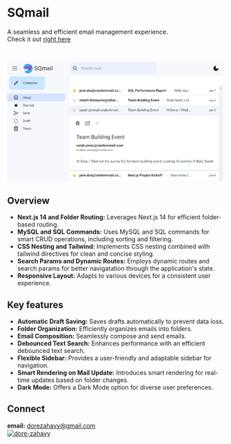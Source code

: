 # SQmail
<p style="margin-block-end: 3em;">A seamless and efficient email management experience.<br/>Check it out <a href="sqmail.vercel.app">right here</a></p>
<div>
  
![sqmail poster](public/poster1.png)
</div>



## Overview
* **Next.js 14 and Folder Routing:** Leverages Next.js 14 for efficient folder-based routing.
* **MySQL and SQL Commands:** Uses MySQL and SQL commands for smart CRUD operations, including sorting and filtering.
* **CSS Nesting and Tailwind:** Implements CSS nesting combined with tailwind directives for clean and concise styling.
* **Search Params and Dynamic Routes:** Employs dynamic routes and search params for better navigatation through the application's state.
* **Responsive Layout:** Adapts to various devices for a consistent user experience.

## Key features
* **Automatic Draft Saving:** Saves drafts automatically to prevent data loss.
* **Folder Organization:** Efficiently organizes emails into folders.
* **Email Composition:** Seamlessly compose and send emails.
* **Debounced Text Search:** Enhances performance with an efficient debounced text search.
* **Flexible Sidebar:** Provides a user-friendly and adaptable sidebar for navigation.
* **Smart Rendering on Mail Update:** Introduces smart rendering for real-time updates based on folder changes.
* **Dark Mode:** Offers a Dark Mode option for diverse user preferences.

## Connect
**email:** dorezahavy@gmail.com  <br/>
<a href="https://linkedin.com/in/dore-zahavy" target="blank"><img align="center" src="https://raw.githubusercontent.com/rahuldkjain/github-profile-readme-generator/master/src/images/icons/Social/linked-in-alt.svg" alt="dore-zahavy" height="30" width="40" /></a>


